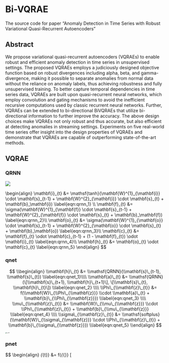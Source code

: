 # Bi-VQRAE

The source code for paper “Anomaly Detection in Time Series with Robust
Variational Quasi-Recurrent Autoencoders”

## Abstract

We propose variational quasi-recurrent autoencoders (VQRAEs) to enable
robust and efficient anomaly detection in time series in unsupervised
settings. The proposed VQRAEs employs a judiciously designed objective
function based on robust divergences including alpha, beta, and
gamma-divergence, making it possible to separate anomalies from normal
data without the reliance on anomaly labels, thus achieving robustness
and fully unsupervised training. To better capture temporal dependencies
in time series data, VQRAEs are built upon quasi-recurrent neural
networks, which employ convolution and gating mechanisms to avoid the
inefficient recursive computations used by classic recurrent neural
networks. Further, VQRAEs can be extended to bi-directional BiVQRAEs
that utilize bi-directional information to further improve the accuracy.
The above design choices make VQRAEs not only robust and thus accurate,
but also efficient at detecting anomalies in streaming settings.
Experiments on five real-world time series offer insight into the design
properties of VQRAEs and demonstrate that VQRAEs are capable of
outperforming state-of-the-art methods.

## VQRAE

### QRNN

<img src="https://render.githubusercontent.com/render/math?math=\mathbf{i}_{t} &= \mathsf{tanh}(\mathbf{W}^{1}_{\mathbf{i}} \cdot \mathbf{s}_{t-1} + \mathbf{W}^{2}_{\mathbf{i}} \cdot \mathbf{s}_{t} + \mathbf{b}_\mathbf{i})">

\\begin{align}
            \\mathbf{i}\_{t} &= \\mathsf{tanh}(\\mathbf{W}^{1}\_{\\mathbf{i}} \\cdot \\mathbf{s}\_{t-1} + \\mathbf{W}^{2}\_{\\mathbf{i}} \\cdot \\mathbf{s}\_{t} + \\mathbf{b}\_\\mathbf{i}) \\label{eqn:qrnn_1} \\\\
            \\mathbf{f}\_{t} &= \\sigma(\\mathbf{W}^{1}\_{\\mathbf{f}} \\cdot \\mathbf{s}\_{t-1} + \\mathbf{W}^{2}\_{\\mathbf{f}} \\cdot \\mathbf{s}\_{t} + \\mathbf{b}\_\\mathbf{f}) \\label{eqn:qrnn_2}\\\\
            \\mathbf{o}\_{t} &= \\sigma(\\mathbf{W}^{1}\_{\\mathbf{o}} \\cdot \\mathbf{s}\_{t-1} + \\mathbf{W}^{2}\_{\\mathbf{o}} \\cdot \\mathbf{s}\_{t} + \\mathbf{b}\_\\mathbf{o}) \\label{eqn:qrnn_3}\\\\
            \\mathbf{c}\_{t} &= \\mathbf{f}\_{t} \\odot \\mathbf{c}\_{t-1} + (1 - \\mathbf{f}\_{t}) \\odot \\mathbf{i}\_{t} \\label{eqn:qrnn_4}\\\\
            \\mathbf{h}\_{t} &= \\mathbf{o}\_{t} \\odot \\mathbf{c}\_{t} \\label{eqn:qrnn_5}
        \\end{align}
$$

### qnet

$$
\\begin{align}
        \\mathbf{h}\_{t} &= \\mathsf{QRNN}(\\mathbf{s}\_{t-1}, \\mathbf{s}\_{t}) \\label{eqn:qnet_1}\\\\
        \\mathbf{a}\_{t} &= \\mathsf{QRNN}(\[\\mathbf{s}\_{t+1}, \\mathbf{h}\_{t+1}\], \[\\mathbf{s}\_{t}, \\mathbf{h}\_{t}\]) \\label{eqn:qnet_2} \\\\
        \\Phi\_{\\mathbf{z}\_{t}} &= f(\\mathbf{W}\_{\\Phi\_{\\mathbf{z}}} \\cdot \\mathbf{a}\_{t} + \\mathbf{b}\_{\\Phi\_{\\mathbf{z}}}) \\label{eqn:qnet_3} \\\\
        \\mu\_{\\mathbf{z}\_{t}} &= \\mathbf{W}\_{\\mu\_{\\mathbf{z}}} \\cdot \\Phi\_{\\mathbf{z}\_{t}} + \\mathbf{b}\_{\\mu\_{\\mathbf{z}}} \\label{eqn:qnet_4} \\\\
        \\sigma\_{\\mathbf{z}\_{t}} &= \\mathsf{softplus}(\\mathbf{W}\_{\\sigma\_{\\mathbf{z}}} \\cdot \\Phi\_{\\mathbf{z}\_{t}} + \\mathbf{b}\_{\\sigma\_{\\mathbf{z}}}) \\label{eqn:qnet_5}
        \\end{align}
$$

<img src="D:\Source Code\(Bi)-VQRAE\q_net.png" alt="q_net" style="zoom:25%;" />

### pnet

$$ \\begin{align} *{*{t}} &= f(*{*{}} \[
